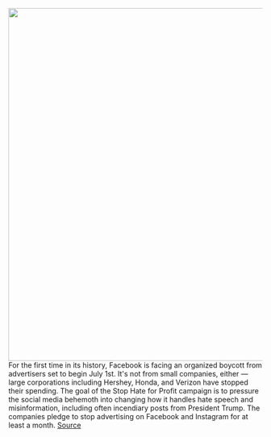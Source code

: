 <img src='https://cdn.vox-cdn.com/thumbor/estL1pScifzc8RdsP_Ks6Y5-i7c=/0x0:2040x1360/1200x800/filters:focal(857x517:1183x843)/cdn.vox-cdn.com/uploads/chorus_image/image/66999094/acastro_180828_1777_facebook_0001.0.0.jpg' width='700px' /><br/>
For the first time in its history, Facebook is facing an organized boycott from advertisers set to begin July 1st. It's not from small companies, either — large corporations including Hershey, Honda, and Verizon have stopped their spending. The goal of the Stop Hate for Profit campaign is to pressure the social media behemoth into changing how it handles hate speech and misinformation, including often incendiary posts from President Trump. The companies pledge to stop advertising on Facebook and Instagram for at least a month.
<a href='https://www.theverge.com/21307454/unilever-verizon-coca-cola-starbucks-microsoft-ads-facebook'> Source <a/>